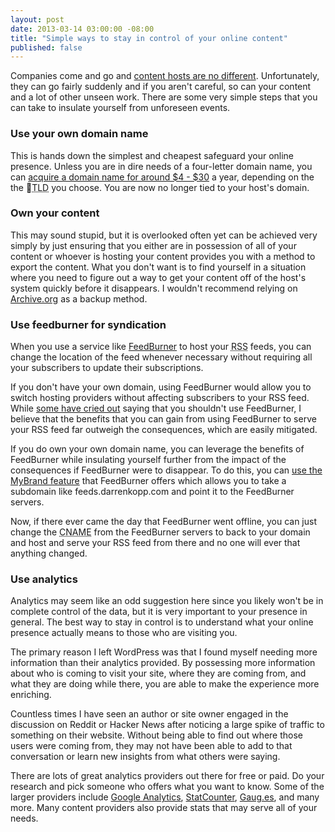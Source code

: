 ```yaml
---
layout: post
date: 2013-03-14 03:00:00 -08:00 
title: "Simple ways to stay in control of your online content"
published: false
---
```


<p class="jumbotron">
Companies come and go and <a href="http://blog.posterous.com/thanks-from-posterous">content hosts are no different</a>. 
Unfortunately, they can go fairly suddenly and if you aren't careful, so can your content and a lot of other unseen work. 
There are some very simple steps that you can take to insulate yourself from unforeseen events.
</p>

### Use your own domain name

This is hands down the simplest and cheapest safeguard your online presence. 
Unless you are in dire needs of a four-letter domain name, you can [acquire a domain name for around $4 - $30](http://www.namecheap.com/?aff=47213) a year, depending on the the <abbr title="Top Level Domain">TLD</abbr> you choose.
You are now no longer tied to your host's domain.

### Own your content

This may sound stupid, but it is overlooked often yet can be achieved very simply by just ensuring that you either are in possession of all of your content or whoever is hosting your content provides you with a method to export the content. 
What you don't want is to find yourself in a situation where you need to figure out a way to get your content off of the host's system quickly before it disappears. 
I wouldn't recommend relying on [Archive.org](http://archive.org/web/web.php) as a backup method.

### Use feedburner for syndication

When you use a service like [FeedBurner](http://feedburner.com) to host your <abbr title="Really Simple Syndication">RSS</abbr> feeds, you can change the location of the feed whenever necessary without requiring all your subscribers to update their subscriptions. 

If you don't have your own domain, using FeedBurner would allow you to switch hosting providers without affecting subscribers to your RSS feed.
While [some have cried out](http://www.garron.me/blog/why-you-should-not-use-feedburner.html) saying that you shouldn't use FeedBurner, I believe that the benefits that you can gain from using FeedBurner to serve your RSS feed far outweigh the consequences, which are easily mitigated.

If you do own your own domain name, you can leverage the benefits of FeedBurner while insulating yourself further from the impact of the consequences if FeedBurner were to disappear. 
To do this, you can [use the MyBrand feature](http://support.google.com/feedburner/answer/79590?hl=en) that FeedBurner offers which allows you to take a subdomain like feeds.darrenkopp.com and point it to the FeedBurner servers.

Now, if there ever came the day that FeedBurner went offline, you can just change the <abbr title="Canonical Name record, because that really helped, right? CNAME is like an alias for another domain name">CNAME</abbr> from the FeedBurner servers to back to your domain and host and serve your RSS feed from there and no one will ever that anything changed.

### Use analytics

Analytics may seem like an odd suggestion here since you likely won't be in complete control of the data, but it  is very important to your presence in general. 
The best way to stay in control is to understand what your online presence actually means to those who are visiting you. 

The primary reason I left WordPress was that I found myself needing more information than their analytics provided. 
By possessing more information about who is coming to visit your site, where they are coming from, and what they are doing while there, you are able to make the experience more enriching.

Countless times I have seen an author or site owner engaged in the discussion on Reddit or Hacker News after noticing a large spike of traffic to something on their website. 
Without being able to find out where those users were coming from, they may not have been able to add to that conversation or learn new insights from what others were saying.

There are lots of great analytics providers out there for free or paid. 
Do your research and pick someone who offers what you want to know. 
Some of the larger providers include [Google Analytics](http://www.google.com/analytics/), [StatCounter](http://statcounter.com/free-web-stats/), [Gaug.es](http://get.gaug.es/), and many more. 
Many content providers also provide stats that may serve all of your needs.

